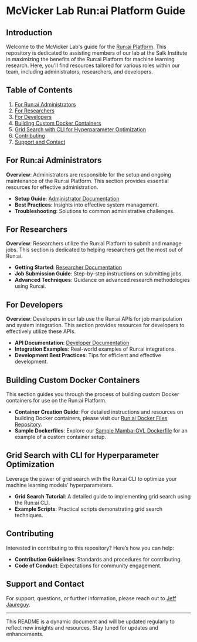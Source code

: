 # McVicker Lab Run:ai Platform Guide

## Introduction
Welcome to the McVicker Lab's guide for the [Run:ai Platform](https://www.run.ai/platform). This repository is dedicated to assisting members of our lab at the Salk Institute in maximizing the benefits of the Run:ai Platform for machine learning research. Here, you'll find resources tailored for various roles within our team, including administrators, researchers, and developers.

## Table of Contents
1. [For Run:ai Administrators](#for-runai-administrators)
2. [For Researchers](#for-researchers)
3. [For Developers](#for-developers)
4. [Building Custom Docker Containers](#building-custom-docker-containers)
5. [Grid Search with CLI for Hyperparameter Optimization](#grid-search-with-cli-for-hyperparameter-optimization)
6. [Contributing](#contributing)
7. [Support and Contact](#support-and-contact)

## For Run:ai Administrators
**Overview**: Administrators are responsible for the setup and ongoing maintenance of the Run:ai Platform. This section provides essential resources for effective administration.

- **Setup Guide**: [Administrator Documentation](https://docs.run.ai/latest/admin/overview-administrator/)
- **Best Practices**: Insights into effective system management.
- **Troubleshooting**: Solutions to common administrative challenges.

## For Researchers
**Overview**: Researchers utilize the Run:ai Platform to submit and manage jobs. This section is dedicated to helping researchers get the most out of Run:ai.

- **Getting Started**: [Researcher Documentation](https://docs.run.ai/latest/Researcher/overview-researcher/)
- **Job Submission Guide**: Step-by-step instructions on submitting jobs.
- **Advanced Techniques**: Guidance on advanced research methodologies using Run:ai.

## For Developers
**Overview**: Developers in our lab use the Run:ai APIs for job manipulation and system integration. This section provides resources for developers to effectively utilize these APIs.

- **API Documentation**: [Developer Documentation](https://docs.run.ai/latest/developer/overview-developer/)
- **Integration Examples**: Real-world examples of Run:ai integrations.
- **Development Best Practices**: Tips for efficient and effective development.

## Building Custom Docker Containers
This section guides you through the process of building custom Docker containers for use on the Run:ai Platform.
- **Container Creation Guide**: For detailed instructions and resources on building Docker containers, please visit our [Run:ai Docker Files Repository](https://github.com/mcvickerlab/runaAI/tree/master/runaAIDockerFiles).
- **Sample Dockerfiles**: Explore our [Sample Mamba-GVL Dockerfile](https://github.com/mcvickerlab/runaAI/tree/master/runaAIDockerFiles/mamba-gvl) for an example of a custom container setup.

## Grid Search with CLI for Hyperparameter Optimization
Leverage the power of grid search with the Run:ai CLI to optimize your machine learning models' hyperparameters.

- **Grid Search Tutorial**: A detailed guide to implementing grid search using the Run:ai CLI.
- **Example Scripts**: Practical scripts demonstrating grid search techniques.

## Contributing
Interested in contributing to this repository? Here’s how you can help:

- **Contribution Guidelines**: Standards and procedures for contributing.
- **Code of Conduct**: Expectations for community engagement.

## Support and Contact
For support, questions, or further information, please reach out to [Jeff Jaureguy](mailto:jjauregu@ucsd.com).

---

This README is a dynamic document and will be updated regularly to reflect new insights and resources. Stay tuned for updates and enhancements.
